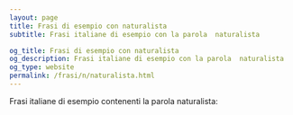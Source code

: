 ```yaml
---
layout: page
title: Frasi di esempio con naturalista 
subtitle: Frasi italiane di esempio con la parola  naturalista

og_title: Frasi di esempio con naturalista 
og_description: Frasi italiane di esempio con la parola  naturalista
og_type: website
permalink: /frasi/n/naturalista.html
---
```


Frasi italiane di esempio contenenti la parola naturalista:


